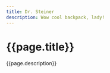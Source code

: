 ```yaml
---
title: Dr. Steiner
description: Wow cool backpack, lady!
---
```


# {{page.title}}

{{page.description}}
